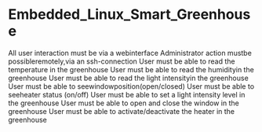 # Embedded_Linux_Smart_Greenhouse

All user interaction must be via a webinterface
Administrator action mustbe possibleremotely,via an ssh-connection
User must be able to read the temperature in the greenhouse
User must be able to read the humidityin the greenhouse
User must be able to read the light intensityin the greenhouse
User must be able to seewindowposition(open/closed)
User must be able to seeheater status (on/off)
User must be able to set a light intensity level in the greenhouse
User must be able to open and close the window in the greenhouse
User must be able to activate/deactivate the heater in the greenhouse